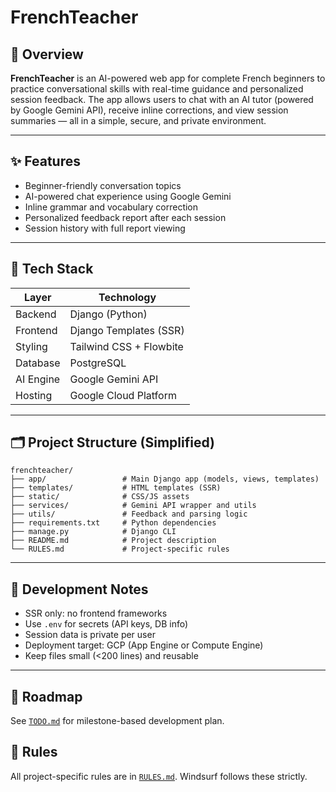 # FrenchTeacher

## 🧠 Overview

**FrenchTeacher** is an AI-powered web app for complete French beginners to practice conversational skills with real-time guidance and personalized session feedback. The app allows users to chat with an AI tutor (powered by Google Gemini API), receive inline corrections, and view session summaries — all in a simple, secure, and private environment.

---

## ✨ Features

- Beginner-friendly conversation topics
- AI-powered chat experience using Google Gemini
- Inline grammar and vocabulary correction
- Personalized feedback report after each session
- Session history with full report viewing

---

## 🧱 Tech Stack

| Layer     | Technology              |
| --------- | ----------------------- |
| Backend   | Django (Python)         |
| Frontend  | Django Templates (SSR)  |
| Styling   | Tailwind CSS + Flowbite |
| Database  | PostgreSQL              |
| AI Engine | Google Gemini API       |
| Hosting   | Google Cloud Platform   |

---

## 🗂 Project Structure (Simplified)

```
frenchteacher/
├── app/                 # Main Django app (models, views, templates)
├── templates/           # HTML templates (SSR)
├── static/              # CSS/JS assets
├── services/            # Gemini API wrapper and utils
├── utils/               # Feedback and parsing logic
├── requirements.txt     # Python dependencies
├── manage.py            # Django CLI
├── README.md            # Project description
└── RULES.md             # Project-specific rules
```

---

## 🚧 Development Notes

- SSR only: no frontend frameworks
- Use `.env` for secrets (API keys, DB info)
- Session data is private per user
- Deployment target: GCP (App Engine or Compute Engine)
- Keep files small (<200 lines) and reusable

---

## 📌 Roadmap

See [`TODO.md`](./TODO.md) for milestone-based development plan.

## 📖 Rules

All project-specific rules are in [`RULES.md`](./RULES.md). Windsurf follows these strictly.
